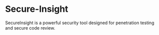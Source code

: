 # Secure-Insight
SecureInsight is a powerful security tool designed for penetration testing and secure code review. 
